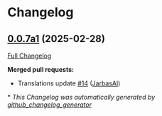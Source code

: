 # Changelog

## [0.0.7a1](https://github.com/OpenVoiceOS/ovos-skill-color-picker/tree/0.0.7a1) (2025-02-28)

[Full Changelog](https://github.com/OpenVoiceOS/ovos-skill-color-picker/compare/0.0.6...0.0.7a1)

**Merged pull requests:**

- Translations update [\#14](https://github.com/OpenVoiceOS/ovos-skill-color-picker/pull/14) ([JarbasAl](https://github.com/JarbasAl))



\* *This Changelog was automatically generated by [github_changelog_generator](https://github.com/github-changelog-generator/github-changelog-generator)*
